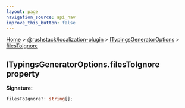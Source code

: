 ```yaml
---
layout: page
navigation_source: api_nav
improve_this_button: false
---
```



[Home](./index.md) &gt; [@rushstack/localization-plugin](./localization-plugin.md) &gt; [ITypingsGeneratorOptions](./localization-plugin.itypingsgeneratoroptions.md) &gt; [filesToIgnore](./localization-plugin.itypingsgeneratoroptions.filestoignore.md)

## ITypingsGeneratorOptions.filesToIgnore property

<b>Signature:</b>

```typescript
filesToIgnore?: string[];
```
